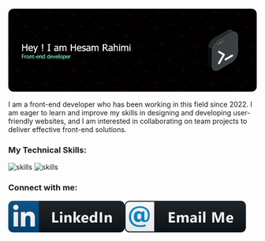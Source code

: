 ![Header](./github-header.png)

<p align="start">I am a front-end developer who has been working in this field since 2022. I am eager to learn and improve my skills in designing and developing user-friendly websites, and I am interested in collaborating on team projects to deliver effective front-end solutions.</p>

<h3 align="left">My Technical Skills:</h3>
  <img alt="skills" src="https://skillicons.dev/icons?i=js,react,nextjs,ts,redux,tailwind,bootstrap" />
  <img alt="skills" src="https://skillicons.dev/icons?i=vite,css,html,git,github,postman,vscode" />

<h3 align="left">Connect with me:</h3>
<p align="left" style="display: flex; align-items:center">
  
<a href="https://www.linkedin.com/in/hesam-rahimi" target="_blank" >
  <img align="center" src="https://github.com/MikeCodesDotNET/ColoredBadges/blob/master/svg/social/linkedin.svg" alt="linkedin"/>
</a>
  
<a href="mailto:hesam82rhm@gmail.com" target="_blank" >
  <img align="center" src="https://github.com/MikeCodesDotNET/ColoredBadges/blob/master/svg/social/email_me.svg" alt="email"/>
</a>
<!--START_SECTION:waka-->
<!--END_SECTION:waka-->
